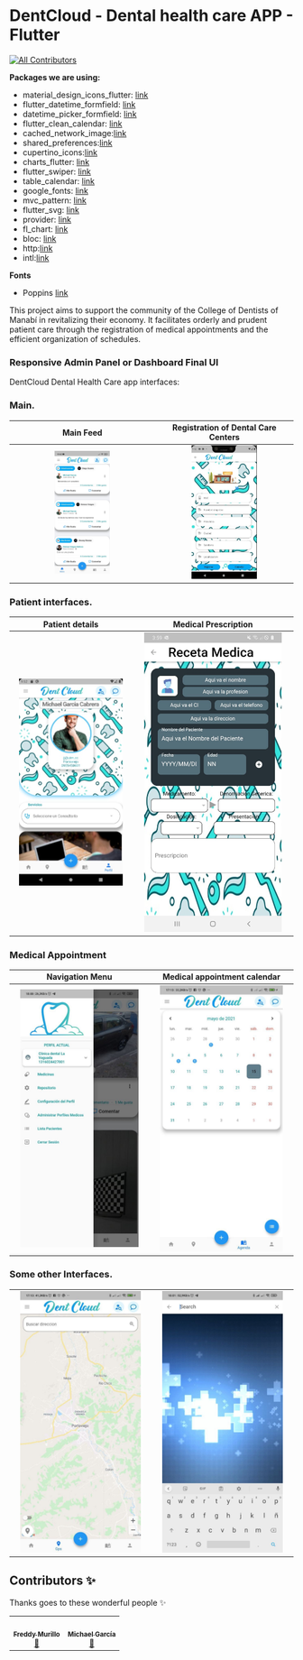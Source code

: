 # DentCloud - Dental health care APP - Flutter
<!-- ALL-CONTRIBUTORS-BADGE:START - Do not remove or modify this section -->
[![All Contributors](https://img.shields.io/badge/all_contributors-2-orange.svg?style=flat-square)](#contributors-)
<!-- ALL-CONTRIBUTORS-BADGE:END -->

<!-- ## [Live Preview](https://abuanwar072.github.io/Flutter-Responsive-Admin-Panel-or-Dashboard/#/) -->

**Packages we are using:**

- material_design_icons_flutter: [link](https://pub.dev/packages/material_design_icons_flutter)
- flutter_datetime_formfield: [link](https://pub.dev/packages/flutter_datetime_formfield)
- datetime_picker_formfield: [link](https://pub.dev/packages/datetime_picker_formfield_new)
- flutter_clean_calendar: [link](https://pub.dev/packages/flutter_clean_calendar)
- cached_network_image:[link](https://pub.dev/packages/cached_network_image)
- shared_preferences:[link](https://pub.dev/packages/shared_preferences)
- cupertino_icons:[link](https://pub.dev/packages/cupertino_icons)
- charts_flutter: [link](https://pub.dev/packages/community_charts_flutter)
- flutter_swiper: [link](https://pub.dev/packages/flutter_swiper_view)
- table_calendar: [link](https://pub.dev/packages/table_calendar)
- google_fonts: [link](https://pub.dev/packages/google_fonts)
- mvc_pattern: [link](https://pub.dev/packages/mvc_pattern)
- flutter_svg: [link](https://pub.dev/packages/flutter_svg)
- provider: [link](https://pub.dev/packages/provider)
- fl_chart: [link](https://pub.dev/packages/fl_chart)
- bloc: [link](https://pub.dev/packages/bloc)
- http:[link](https://pub.dev/packages/http)
- intl:[link](https://pub.dev/packages/intl)

**Fonts**

- Poppins [link](https://fonts.google.com/specimen/Poppins)

<!-- ## [Watch it on YouTube](https://youtu.be/_uOgXpEHNbc) -->

This project aims to support the community of the College of Dentists of Manabí in revitalizing their economy. It facilitates orderly and prudent patient care through the registration of medical appointments and the efficient organization of schedules.

### Responsive Admin Panel or Dashboard Final UI

<!-- ![Preview](/imgFolio/main.png) -->

DentCloud Dental Health Care app interfaces:  

### Main.

|                               Main Feed                               |                                   Registration of Dental Care Centers                                  |
|:------------------------------------------------------------------------------:|:------------------------------------------------------------------------------:|
|  <img src="/imgFolio/publicaciones.jpeg" style="height: 15%; width:40%;"/>  |  <img src="/imgFolio/registroconsultor.jpeg" style="height: 50%; width:50%;"/>  |

### Patient interfaces.

|                              Patient details                             |                               Medical Prescription                               |
|:----------------------------------------------------------------------------:|:----------------------------------------------------------------------------:|
| <img src="/imgFolio/perfilmedico.jpeg" style="height: 50%; width:90%;"/> | <img src="/imgFolio/recetamedica.jpeg" style="height: 90%; width:90%;"/> |

### Medical Appointment

|                              Navigation Menu                             |                               Medical appointment calendar                               |
|:----------------------------------------------------------------------------:|:----------------------------------------------------------------------------:|
| <img src="/imgFolio/bannerlateral.jpeg" style="height: 50%; width:90%;"/> | <img src="/imgFolio/appointments.jpg" style="height: 50%; width:90%;"/> |

### Some other Interfaces.

|                                                            |                                                              |
|:----------------------------------------------------------------------------:|:----------------------------------------------------------------------------:|
| <img src="/imgFolio/mapadeconsultoriso.jpeg" style="height: 50%; width:90%;"/> |  <img src="/imgFolio/searchmedicamentos.jpg" style="height: 50%; width:90%;"/>  |


<!-- ![](/ui.png) -->

## Contributors ✨

Thanks goes to these wonderful people ✨

<!-- ALL-CONTRIBUTORS-LIST:START - Do not remove or modify this section -->
<!-- prettier-ignore-start -->
<!-- markdownlint-disable -->
<table>
  <tr>
    <td align="center"><a href="https://github.com/FreddyMurillo23"><img src="https://avatars.githubusercontent.com/u/71042478?v=4" width="100px;" alt=""/><br /><sub><b>Freddy Murillo</b></sub></a><br /><a href="https://github.com/FreddyMurillo23" title="Bug reports">🐛</a></td>
    <td align="center"><a href="https://github.com/mgarcia404">
    <img src="https://avatars.githubusercontent.com/u/71103640?v=4" width="100px;" alt=""/>
    <br /><sub><b>Michael García</b></sub></a><br /><a href="https://github.com/mgarcia404" title="Bug reports">🐛</a>
    </td>
  </tr>
</table>

<!-- markdownlint-restore -->
<!-- prettier-ignore-end -->

<!-- ALL-CONTRIBUTORS-LIST:END -->
<!-- 
This project follows the [all-contributors](https://github.com/all-contributors/all-contributors) specification. Contributions of any kind welcome! -->